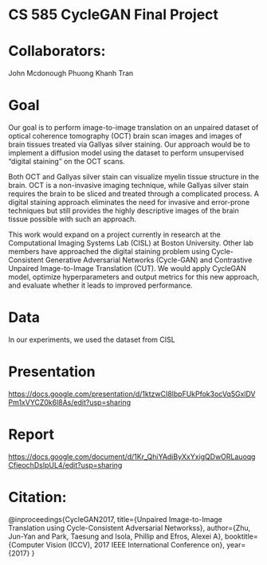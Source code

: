 # CS 585 CycleGAN Final Project

# Collaborators:
John Mcdonough
Phuong Khanh Tran

# Goal

Our goal is to perform image-to-image translation on an unpaired dataset of optical coherence tomography (OCT) brain scan images and images of brain tissues treated via Gallyas silver staining. Our approach would be to implement a diffusion model using the dataset to perform unsupervised “digital staining” on the OCT scans. 

Both OCT and Gallyas silver stain can visualize myelin tissue structure in the brain. OCT is a non-invasive imaging technique, while Gallyas silver stain requires the brain to be sliced and treated through a complicated process. A digital staining approach eliminates the need for invasive and error-prone techniques but still provides the highly descriptive images of the brain tissue possible with such an approach. 

This work would expand on a project currently in research at the Computational Imaging Systems Lab (CISL) at Boston University. Other lab members have approached the digital staining problem using Cycle-Consistent Generative Adversarial Networks (Cycle-GAN) and Contrastive Unpaired Image-to-Image Translation (CUT). We would apply CycleGAN model, optimize hyperparameters and output metrics for this new approach, and evaluate whether it leads to improved performance.

# Data
In our experiments, we used the dataset from CISL

# Presentation
https://docs.google.com/presentation/d/1ktzwCI8lbpFUkPfok3ocVq5GxlDVPm1xVYCZ0k6l8As/edit?usp=sharing

# Report
https://docs.google.com/document/d/1Kr_QhiYAdiByXxYxigQDwORLauoqgCfieochDsIpUL4/edit?usp=sharing

# Citation: 
@inproceedings{CycleGAN2017,
  title={Unpaired Image-to-Image Translation using Cycle-Consistent Adversarial Networkss},
  author={Zhu, Jun-Yan and Park, Taesung and Isola, Phillip and Efros, Alexei A},
  booktitle={Computer Vision (ICCV), 2017 IEEE International Conference on},
  year={2017}
}
